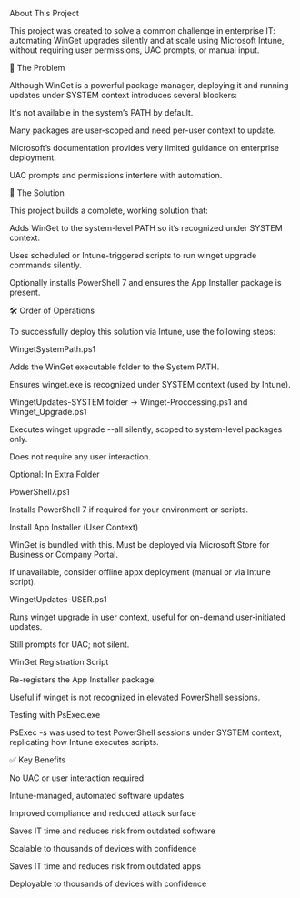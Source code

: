 About This Project

This project was created to solve a common challenge in enterprise IT: automating WinGet upgrades silently and at scale using Microsoft Intune, without requiring user permissions, UAC prompts, or manual input.

🎯 The Problem

Although WinGet is a powerful package manager, deploying it and running updates under SYSTEM context introduces several blockers:

It's not available in the system’s PATH by default.

Many packages are user-scoped and need per-user context to update.

Microsoft’s documentation provides very limited guidance on enterprise deployment.

UAC prompts and permissions interfere with automation.

🔧 The Solution

This project builds a complete, working solution that:

Adds WinGet to the system-level PATH so it’s recognized under SYSTEM context.

Uses scheduled or Intune-triggered scripts to run winget upgrade commands silently.

Optionally installs PowerShell 7 and ensures the App Installer package is present.

🛠️ Order of Operations

To successfully deploy this solution via Intune, use the following steps:

WingetSystemPath.ps1

Adds the WinGet executable folder to the System PATH.

Ensures winget.exe is recognized under SYSTEM context (used by Intune).

WingetUpdates-SYSTEM folder -> Winget-Proccessing.ps1 and Winget_Upgrade.ps1

Executes winget upgrade --all silently, scoped to system-level packages only.

Does not require any user interaction.

Optional: In Extra Folder

PowerShell7.ps1

Installs PowerShell 7 if required for your environment or scripts.

Install App Installer (User Context)

WinGet is bundled with this. Must be deployed via Microsoft Store for Business or Company Portal.

If unavailable, consider offline appx deployment (manual or via Intune script).

WingetUpdates-USER.ps1

Runs winget upgrade in user context, useful for on-demand user-initiated updates.

Still prompts for UAC; not silent.

WinGet Registration Script

Re-registers the App Installer package.

Useful if winget is not recognized in elevated PowerShell sessions.

Testing with PsExec.exe

PsExec -s was used to test PowerShell sessions under SYSTEM context, replicating how Intune executes scripts.

✅ Key Benefits

No UAC or user interaction required

Intune-managed, automated software updates

Improved compliance and reduced attack surface

Saves IT time and reduces risk from outdated software

Scalable to thousands of devices with confidence


Saves IT time and reduces risk from outdated apps

Deployable to thousands of devices with confidence
